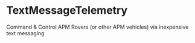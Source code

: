 # TextMessageTelemetry
Command &amp; Control APM Rovers (or other APM vehicles) via inexpensive text messaging
